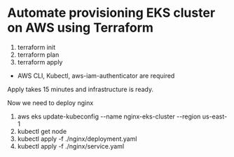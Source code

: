 # Automate provisioning EKS cluster on AWS using Terraform

1. terraform init
2. terraform plan
3. terraform apply

* AWS CLI, Kubectl, aws-iam-authenticator are required

Apply takes 15 minutes and infrastructure is ready.

Now we need to deploy nginx

1. aws eks update-kubeconfig --name nginx-eks-cluster --region us-east-1
2. kubectl get node
3. kubectl apply -f ./nginx/deployment.yaml
4. kubectl apply -f ./nginx/service.yaml

